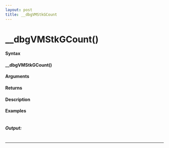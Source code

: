 ```yaml
---
layout: post
title: __dbgVMStkGCount
---
```


# __dbgVMStkGCount()


#### Syntax

#### __dbgVMStkGCount()

#### Arguments

#### Returns

#### Description

#### Examples

```

```

##### Output:

```

```

---